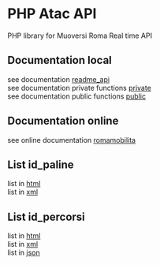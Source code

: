 # PHP Atac API
PHP library for Muoversi Roma Real time API

## Documentation local
see documentation [readme_api](https://github.com/nsrau/Atac_PHP/tree/master/readme/readme_api) <br>
see documentation private functions [private](https://github.com/nsrau/Atac_PHP/tree/master/readme/private) <br>
see documentation public functions [public](https://github.com/nsrau/Atac_PHP/tree/master/readme/public)
## Documentation online
see online documentation [romamobilita](https://romamobilita.it/it/azienda/open-data/api-real-time)
## List id_paline
list in [html](tests/get/id_paline/id_paline_20_02_17.html)
<br>
list in [xml](tests/get/id_paline/id_paline_20_02_17.xml)
## List id_percorsi
list in [html](tests/get/id_percorsi/id_percorsi_18_02_17.html)
<br>
list in [xml](tests/get/id_percorsi/id_percorsi_18_02_17.xml)
<br>
list in [json](tests/get/id_percorsi/id_percorsi_18_02_17.json)
